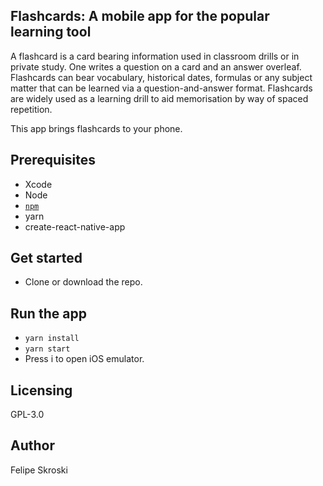 ## Flashcards: A mobile app for the popular learning tool
A flashcard is a card bearing information used in classroom drills or in private study. One writes a question on a card and an answer overleaf. Flashcards can bear vocabulary, historical dates, formulas or any subject matter that can be learned via a question-and-answer format. Flashcards are widely used as a learning drill to aid memorisation by way of spaced repetition.

This app brings flashcards to your phone.


## Prerequisites
* Xcode
* Node
* [`npm`](https://www.npmjs.com/)
* yarn
* create-react-native-app

## Get started
* Clone or download the repo.


## Run the app
* `yarn install`
* `yarn start`
* Press i to open iOS emulator.

## Licensing
GPL-3.0

## Author
Felipe Skroski
